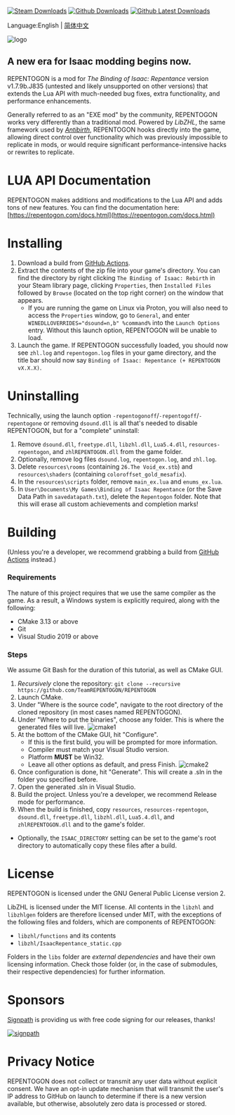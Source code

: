 [![Steam Downloads](https://img.shields.io/steam/downloads/3127536138?color=blue&label=Downloads&logo=steam&logoColor=white?label=Steam%20Downloads)](https://steamcommunity.com/sharedfiles/filedetails/?id=3127536138) 
[![Github Downloads](https://img.shields.io/github/downloads/TeamREPENTOGON/REPENTOGON/total?logo=github&label=Github%20Downloads)](https://github.com/TeamREPENTOGON/REPENTOGON) 
[![Github Latest Downloads](https://img.shields.io/github/downloads/TeamREPENTOGON/REPENTOGON/latest/total?logo=github&label=Latest%20Release%20Downloads)](https://github.com/TeamREPENTOGON/REPENTOGON) 

Language:English | [简体中文](README-ZH.md)

![logo](assets/logo.gif)
## A new era for Isaac modding begins now.

REPENTOGON is a mod for *The Binding of Isaac: Repentance* version v1.7.9b.J835 (untested and likely unsupported on other versions) that extends the Lua API with much-needed bug fixes, extra functionality, and performance enhancements.

Generally referred to as an "EXE mod" by the community, REPENTOGON works very differently than a traditional mod. Powered by *LibZHL*, the same framework used by *[Antibirth](https://antibirth.com/)*, REPENTOGON hooks directly into the game, allowing direct control over functionality which was previously impossible to replicate in mods, or would require significant  performance-intensive hacks or rewrites to replicate.

# LUA API Documentation
REPENTOGON makes additions and modifications to the Lua API and adds tons of new features. You can find the documentation here: [https://repentogon.com/docs.html](https://repentogon.com/docs.html)

# Installing
1. Download a build from [GitHub Actions](https://github.com/TeamREPENTOGON/REPENTOGON/actions/workflows/ci.yml).
2. Extract the contents of the zip file into your game's directory. You can find the directory by right clicking `The Binding of Isaac: Rebirth` in your Steam library page, clicking `Properties`, then `Installed Files` followed by `Browse` (located on the top right corner) on the window that appears.
   * If you are running the game on Linux via Proton, you will also need to access the `Properties` window, go to `General`, and enter `WINEDLLOVERRIDES="dsound=n,b" %command%` into the `Launch Options` entry. Without this launch option, REPENTOGON will be unable to load.
3. Launch the game. If REPENTOGON successfully loaded, you should now see `zhl.log` and `repentogon.log` files in your game directory, and the title bar should now say `Binding of Isaac: Repentance (+ REPENTOGON vX.X.X)`.

# Uninstalling
Technically, using the launch option `-repentogonoff`/`-repentogoff`/`-repentogone` or removing `dsound.dll` is all that's needed to disable REPENTOGON, but for a "complete" uninstall:
1. Remove `dsound.dll`, `freetype.dll`, `libzhl.dll`, `Lua5.4.dll`, `resources-repentogon`, and `zhlREPENTOGON.dll` from the game folder.
2. Optionally, remove log files `dsound.log`, `repentogon.log`, and `zhl.log`.
2. Delete `resources\rooms` (containing `26.The Void_ex.stb`) and `resources\shaders` (containing `coloroffset_gold_mesafix`).
3. In the `resources\scripts` folder, remove `main_ex.lua` and `enums_ex.lua`.
4. In `User\Documents\My Games\Binding of Isaac Repentance` (or the Save Data Path in `savedatapath.txt`), delete the `Repentogon` folder. Note that this will erase all custom achievements and completion marks!

# Building
(Unless you're a developer, we recommend grabbing a build from [GitHub Actions](https://github.com/TeamREPENTOGON/REPENTOGON/actions/workflows/ci.yml) instead.)
### Requirements
The nature of this project requires that we use the same compiler as the game. As a result, a Windows system is explicitly required, along with the following:
* CMake 3.13 or above
* Git
* Visual Studio 2019 or above

### Steps
We assume Git Bash for the duration of this tutorial, as well as CMake GUI.
1. *Recursively* clone the repository: `git clone --recursive https://github.com/TeamREPENTOGON/REPENTOGON`
2. Launch CMake.
3. Under "Where is the source code", navigate to the root directory of the cloned repository (in most cases named REPENTOGON).
4. Under "Where to put the binaries", choose any folder. This is where the generated files will live.
![cmake1](assets/cmake1.png)
5. At the bottom of the CMake GUI, hit "Configure".
    * If this is the first build, you will be prompted for more information. 
    * Compiler must match your Visual Studio version.
    * Platform **MUST** be Win32.
    * Leave all other options as default, and press Finish.
    ![cmake2](assets/cmake2.png)
6. Once configuration is done, hit "Generate". This will create a .sln in the folder you specified before.
7. Open the generated .sln in Visual Studio.
8. Build the project. Unless you're a developer, we recommend Release mode for performance.
9. When the build is finished, copy `resources`, `resources-repentogon`, `dsound.dll`, `freetype.dll`, `libzhl.dll`, `Lua5.4.dll`, and `zhlREPENTOGON.dll` and to the game's folder.
  * Optionally, the `ISAAC_DIRECTORY` setting can be set to the game's root directory to automatically copy these files after a build.

# License
REPENTOGON is licensed under the GNU General Public License version 2.

LibZHL is licensed under the MIT license. All contents in the `libzhl` and `libzhlgen` folders are therefore licensed under MIT, with the exceptions of the following files and folders, which are components of REPENTOGON:
* `libzhl/functions` and its contents
* `libzhl/IsaacRepentance_static.cpp`

Folders in the `libs` folder are *external dependencies* and have their own licensing information. Check those folder (or, in the case of submodules, their respective dependencies) for further information.

# Sponsors
[Signpath](https://signpath.io/?utm_source=foundation&utm_medium=github&utm_campaign=repentogon) is providing us with free code signing for our releases, thanks!

[![signpath](https://user-images.githubusercontent.com/26871415/182468471-6ef4aac6-a4e2-4ae8-93ef-d638cd01627d.png)](https://signpath.io/?utm_source=foundation&utm_medium=github&utm_campaign=repentogon)

# Privacy Notice
REPENTOGON does not collect or transmit any user data without explicit consent. We have an opt-in update mechanism that will transmit the user's IP address to GitHub on launch to determine if there is a new version available, but otherwise, absolutely zero data is processed or stored.
